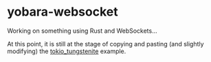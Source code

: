 # yobara-websocket
Working on something using Rust and WebSockets...

At this point, it is still at the stage of copying and pasting (and slightly modifying) the [tokio_tungstenite](https://github.com/snapview/tokio-tungstenite) example.

